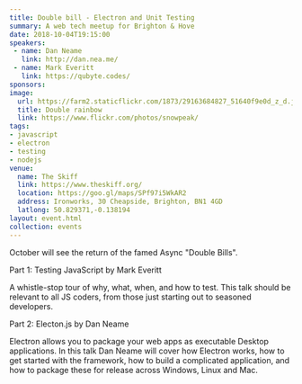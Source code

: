 ```yaml
---
title: Double bill - Electron and Unit Testing
summary: A web tech meetup for Brighton & Hove
date: 2018-10-04T19:15:00
speakers: 
 - name: Dan Neame
   link: http://dan.nea.me/
 - name: Mark Everitt
   link: https://qubyte.codes/
sponsors:
image:
  url: https://farm2.staticflickr.com/1873/29163684827_51640f9e0d_z_d.jpg
  title: Double rainbow
  link: https://www.flickr.com/photos/snowpeak/
tags:
- javascript
- electron
- testing
- nodejs
venue:
  name: The Skiff
  link: https://www.theskiff.org/
  location: https://goo.gl/maps/SPf97i5WkAR2
  address: Ironworks, 30 Cheapside, Brighton, BN1 4GD
  latlong: 50.829371,-0.138194
layout: event.html
collection: events
---
```


October will see the return of the famed Async "Double Bills".

Part 1: Testing JavaScript by Mark Everitt

A whistle-stop tour of why, what, when, and how to test. This talk should be relevant to all JS coders, from those just starting out to seasoned developers.

Part 2: Electon.js by Dan Neame

Electron allows you to package your web apps as executable Desktop applications. In this talk Dan Neame will cover how Electron works, how to get started with the framework, how to build a complicated application, and how to package these for release across Windows, Linux and Mac.
